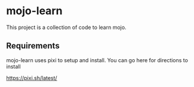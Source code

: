 # mojo-learn

This project is a collection of code to learn mojo.

## Requirements

mojo-learn uses pixi to setup and install.  You can go here for directions to install

https://pixi.sh/latest/